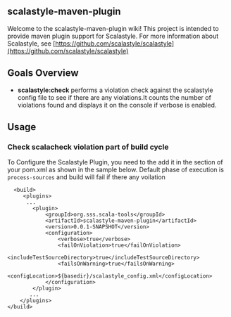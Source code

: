 ## scalastyle-maven-plugin 
Welcome to the scalastyle-maven-plugin wiki!
This project is intended to provide maven plugin support  for Scalastyle.
For more information about Scalastyle, see [https://github.com/scalastyle/scalastyle](https://github.com/scalastyle/scalastyle)

## Goals Overview
* **scalastyle:check** performs a violation check against the scalastyle config file to see if there are any violations.It counts the number of violations found and displays it on the console if verbose is enabled.

## Usage
### Check scalacheck violation part of build cycle
To Configure the Scalastyle Plugin, you need to the add it in the <build> section of your pom.xml as shown in the sample below. Default phase of execution is `process-sources` and build will fail if there any voilation
 
      <build>
         <plugins> 
          ...
            <plugin>
                <groupId>org.sss.scala-tools</groupId>
                <artifactId>scalastyle-maven-plugin</artifactId>
                <version>0.0.1-SNAPSHOT</version>
                <configuration>
                    <verbose>true</verbose>
                    <failOnViolation>true</failOnViolation>
                    <includeTestSourceDirectory>true</includeTestSourceDirectory>
                    <failsOnWarning>true</failsOnWarning>
                    <configLocation>${basedir}/scalastyle_config.xml</configLocation>
                </configuration>
            </plugin>
           ...
        </plugins>
    </build>
